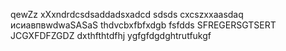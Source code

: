 qewZz
xXxndrdcsdsaddadsxadcd
sdsds
cxcszxxaasdaq
исиавпвwdwaSASaS
thdvcbxfbfxdgb
fsfdds
SFREGERSGTSERT
JCGXFDFZGDZ
dxthfthtdfhj
ygfgfdgdghtrutfukgf
